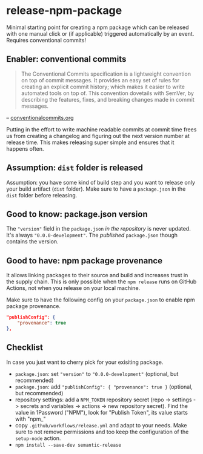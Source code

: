 # release-npm-package

Minimal starting point for creating a npm package which can be released with one manual click or (if applicable) triggered automatically by an event. Requires conventional commits!

## Enabler: conventional commits

> The Conventional Commits specification is a lightweight convention on top of commit messages. It provides an easy set of rules for creating an explicit commit history; which makes it easier to write automated tools on top of. This convention dovetails with SemVer, by describing the features, fixes, and breaking changes made in commit messages.

– [conventionalcommits.org](https://www.conventionalcommits.org/)

Putting in the effort to write machine readable commits at commit time frees us from creating a changelog and figuring out the next version number at release time. This makes releasing super simple and ensures that it happens often.

## Assumption: `dist` folder is released

Assumption: you have some kind of build step and you want to release only your build artifact (`dist` folder). Make sure to have a `package.json` in the `dist` folder before releasing.

## Good to know: package.json version

The `"version"` field in the `package.json` *in the repository* is never updated. It's always `"0.0.0-development"`. The *published* `package.json` though contains the version.

## Good to have: npm package provenance

It allows linking packages to their source and build and increases trust in the supply chain. This is only possible when the `npm release` runs on GitHub Actions, not when you release on your local machine.

Make sure to have the following config on your `package.json` to enable npm package provenance.

```json
"publishConfig": {
    "provenance": true
},
```

## Checklist

In case you just want to cherry pick for your exisiting package.

* `package.json`: set `"version"` to `"0.0.0-development"` (optional, but recommended)
* `package.json`: add `"publishConfig": { "provenance": true }` (optional, but recommended)
* repository settings: add a `NPM_TOKEN` repository secret (repo -> settings -> secrets and variables -> actions -> new repository secret). Find the value in 1Password ("NPM"), look for "Publish Token", its value starts with "npm_"
* copy `.github/workflows/release.yml` and adapt to your needs. Make sure to not remove permissions and too keep the configuration of the `setup-node` action.
* `npm install --save-dev semantic-release`

